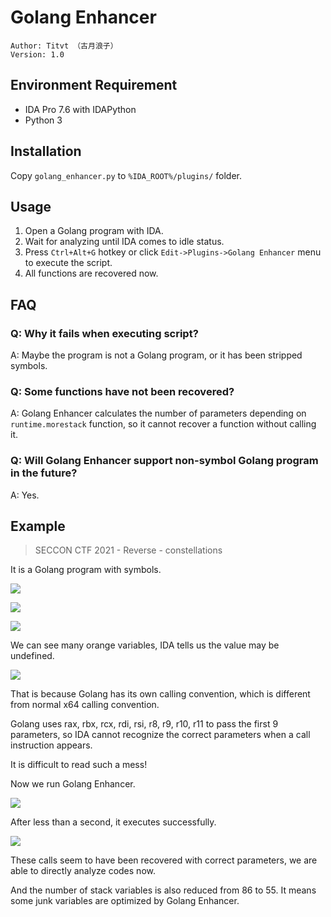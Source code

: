 # Golang Enhancer

    Author: Titvt （古月浪子）
    Version: 1.0

## Environment Requirement

- IDA Pro 7.6 with IDAPython
- Python 3

## Installation

Copy `golang_enhancer.py` to `%IDA_ROOT%/plugins/` folder.

## Usage

1. Open a Golang program with IDA.
2. Wait for analyzing until IDA comes to idle status.
3. Press `Ctrl+Alt+G` hotkey or click `Edit->Plugins->Golang Enhancer` menu to execute the script.
4. All functions are recovered now.

## FAQ

### Q: Why it fails when executing script?

A: Maybe the program is not a Golang program, or it has been stripped symbols.

### Q: Some functions have not been recovered?

A: Golang Enhancer calculates the number of parameters depending on `runtime.morestack` function, so it cannot recover a function without calling it.

### Q: Will Golang Enhancer support non-symbol Golang program in the future?

A: Yes.

## Example

> SECCON CTF 2021 - Reverse - constellations

It is a Golang program with symbols.

![](snapshots/1.png)

![](snapshots/2.png)

![](snapshots/3.png)

We can see many orange variables, IDA tells us the value may be undefined.

![](snapshots/4.png)

That is because Golang has its own calling convention, which is different from normal x64 calling convention.

Golang uses rax, rbx, rcx, rdi, rsi, r8, r9, r10, r11 to pass the first 9 parameters, so IDA cannot recognize the correct parameters when a call instruction appears.

It is difficult to read such a mess!

Now we run Golang Enhancer.

![](snapshots/5.png)

After less than a second, it executes successfully.

![](snapshots/6.png)

These calls seem to have been recovered with correct parameters, we are able to directly analyze codes now.

And the number of stack variables is also reduced from 86 to 55. It means some junk variables are optimized by Golang Enhancer.
